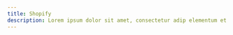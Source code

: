```yaml
---
title: Shopify
description: Lorem ipsum dolor sit amet, consectetur adip elementum et accusamus
---
```

